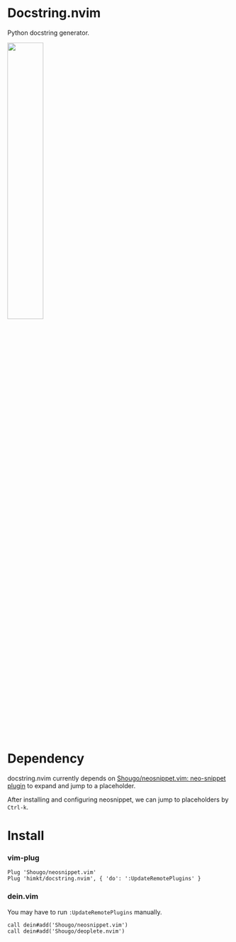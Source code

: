 # Docstring.nvim

Python docstring generator.

<img src="https://user-images.githubusercontent.com/5164000/60929694-5e075b00-a2ed-11e9-8f73-d628173391f4.gif" width="40%">

# Dependency

docstring.nvim currently depends on [Shougo/neosnippet.vim: neo-snippet plugin](https://github.com/Shougo/neosnippet.vim) to
expand and jump to a placeholder.

After installing and configuring neosnippet, we can jump to placeholders by `Ctrl-k`.

# Install

### vim-plug

```viml
Plug 'Shougo/neosnippet.vim'
Plug 'himkt/docstring.nvim', { 'do': ':UpdateRemotePlugins' }
```

### dein.vim

You may have to run `:UpdateRemotePlugins` manually.

```viml
call dein#add('Shougo/neosnippet.vim')
call dein#add('Shougo/deoplete.nvim')
```
